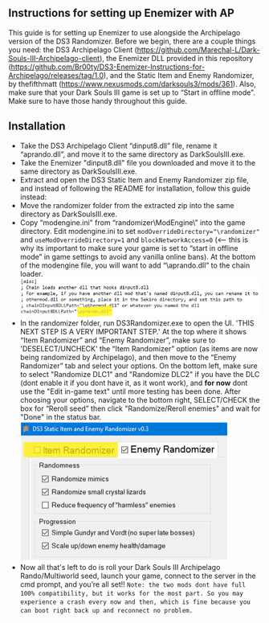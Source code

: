 ## Instructions for setting up Enemizer with AP

This guide is for setting up Enemizer to use alongside the Archipelago version of the DS3 Randomizer. Before we begin, there are a couple things you need: the DS3 Archipelago Client (https://github.com/Marechal-L/Dark-Souls-III-Archipelago-client), the Enemizer DLL provided in this repository (https://github.com/Br00ty/DS3-Enemizer-Instructions-for-Archipelago/releases/tag/1.0), and the Static Item and Enemy Randomizer, by thefifthmatt (https://www.nexusmods.com/darksouls3/mods/361). Also, make sure that your Dark Souls III game is set up to “Start in offline mode”. Make sure to have those handy throughout this guide.

## Installation

- Take the DS3 Archipelago Client “dinput8.dll” file, rename it “aprando.dll”, and move it to the same directory as DarkSoulsIII.exe.
- Take the Enemizer "dinput8.dll" file you downloaded and move it to the same directory as DarkSoulsIII.exe.
- Extract and open the DS3 Static Item and Enemy Randomizer zip file, and instead of following the README for installation, follow this guide instead:
- Move the randomizer folder from the extracted zip into the same directory as DarkSoulsIII.exe.
- Copy “modengine.ini" from “randomizer\ModEngine\” into the game directory. Edit modengine.ini to set `modOverrideDirectory="\randomizer"` and `useModOverrideDirectory=1` and `blockNetworkAccess=0` (<-- this is why its important to make sure your game is set to “start in offline mode” in game settings to avoid any vanilla online bans). At the bottom of the modengine file, you will want to add “\aprando.dll” to the chain loader. 
![image info](/modengine.png)
- In the randomizer folder, run DS3Randomizer.exe to open the UI. 'THIS NEXT STEP IS A VERY IMPORTANT STEP.' At the top where it shows “Item Randomizer” and “Enemy Randomizer”, make sure to 'DESELECT/UNCHECK' the “Item Randomizer” option (as items are now being randomized by Archipelago), and then move to the “Enemy Randomizer” tab and select your options. On the bottom left, make sure to select "Randomize DLC1" and "Randomize DLC2" if you have the DLC (dont enable it if you dont have it, as it wont work), and **for now** dont use the "Edit in-game text" until more testing has been done. After choosing your options, navigate to the bottom right, SELECT/CHECK the box for “Reroll seed” then click "Randomize/Reroll enemies" and wait for "Done" in the status bar. 
![image info](/enemizer.png)
- Now all that's left to do is roll your Dark Souls III Archipelago Rando/Multiworld seed, launch your game, connect to the server in the cmd prompt, and you’re all set!!
`Note: the two mods dont have full 100% compatibility, but it works for the most part. So you may experience a crash every now and then, which is fine because you can boot right back up and reconnect no problem.`
